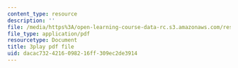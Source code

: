 ```yaml
---
content_type: resource
description: ''
file: /media/https%3A/open-learning-course-data-rc.s3.amazonaws.com/res-6-012-introduction-to-probability-spring-2018/dacac7324216098216ff309ec2de3914_Yh5bR7X3ch8.pdf
file_type: application/pdf
resourcetype: Document
title: 3play pdf file
uid: dacac732-4216-0982-16ff-309ec2de3914
---
```

